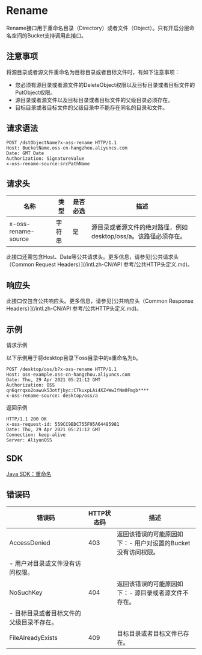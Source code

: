 # Rename

Rename接口用于重命名目录（Directory）或者文件（Object）。只有开启分层命名空间的Bucket支持调用此接口。

## 注意事项

将源目录或者源文件重命名为目标目录或者目标文件时，有如下注意事项：

-   您必须有源目录或者源文件的DeleteObject权限以及目标目录或者目标文件的PutObject权限。
-   源目录或者源文件以及目标目录或者目标文件的父级目录必须存在。
-   目标目录或者目标文件的父级目录中不能存在同名的目录和文件。

## 请求语法

```
POST /dstObjectName?x-oss-rename HTTP/1.1
Host: BucketName.oss-cn-hangzhou.aliyuncs.com
Date: GMT Date
Authorization: SignatureValue
x-oss-rename-source:srcPathName
```

## 请求头

|名称|类型|是否必选|描述|
|--|--|----|--|
|x-oss-rename-source|字符串|是|源目录或者源文件的绝对路径，例如desktop/oss/a。该路径必须存在。|

此接口还需包含Host、Date等公共请求头。更多信息，请参见[公共请求头（Common Request Headers）](/intl.zh-CN/API 参考/公共HTTP头定义.md)。

## 响应头

此接口仅包含公共响应头。更多信息，请参见[公共响应头（Common Response Headers）](/intl.zh-CN/API 参考/公共HTTP头定义.md)。

## 示例

请求示例

以下示例用于将desktop目录下oss目录中的a重命名为b。

```
POST /desktop/oss/b?x-oss-rename HTTP/1.1
Host: oss-example.oss-cn-hangzhou.aliyuncs.com
Date: Thu, 29 Apr 2021 05:21:12 GMT
Authorization: OSS qn6qrrqxo2oawuk53otfjbyc:CTkuxpLAi4XZ+WwIfNm0Fmgb****
x-oss-rename-source: desktop/oss/a
```

返回示例

```
HTTP/1.1 200 OK
x-oss-request-id: 559CC9BDC755F95A64485981
Date: Thu, 29 Apr 2021 05:21:12 GMT
Connection: keep-alive
Server: AliyunOSS
```

## SDK

[Java SDK：重命名]()

## 错误码

|错误码|HTTP状态码|描述|
|---|-------|--|
|AccessDenied|403|返回该错误的可能原因如下：-   用户对设置的Bucket没有访问权限。
-   用户对目录或文件没有访问权限。 |
|NoSuchKey|404|返回该错误的可能原因如下：-   源目录或者源文件不存在。
-   目标目录或者目标文件的父级目录不存在。 |
|FileAlreadyExists|409|目标目录或者目标文件已存在。|

